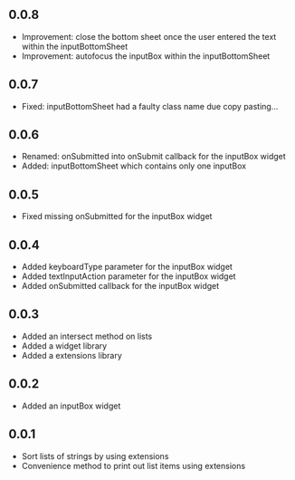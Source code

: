 ## 0.0.8
* Improvement: close the bottom sheet once the user entered the text within the inputBottomSheet
* Improvement: autofocus the inputBox within the inputBottomSheet

## 0.0.7
* Fixed: inputBottomSheet had a faulty class name due copy pasting...

## 0.0.6
* Renamed: onSubmitted into onSubmit callback for the inputBox widget
* Added: inputBottomSheet which contains only one inputBox

## 0.0.5
* Fixed missing onSubmitted for the inputBox widget

## 0.0.4
* Added keyboardType parameter for the inputBox widget
* Added textInputAction parameter for the inputBox widget
* Added onSubmitted callback for the inputBox widget

## 0.0.3
* Added an intersect method on lists
* Added a widget library
* Added a extensions library

## 0.0.2
* Added an inputBox widget

## 0.0.1
* Sort lists of strings by using extensions
* Convenience method to print out list items using extensions

